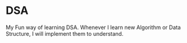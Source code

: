 # DSA
My Fun way of learning DSA. Whenever I learn new Algorithm or Data Structure, I will implement them to understand.
